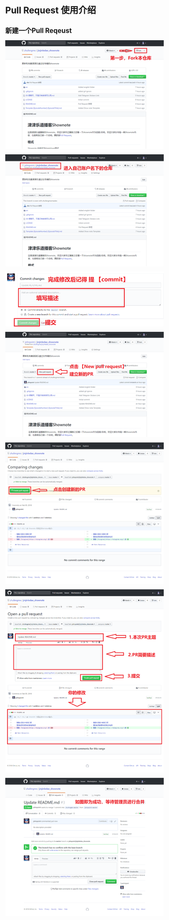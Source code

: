 # Pull Request 使用介绍

## 新建一个Pull Reqeust

![](pr/1.png)

![](pr/2.png)

![](pr/3.png)

![](pr/4.png)

![](pr/5.png)

![](pr/6.png)

![](pr/7.png)